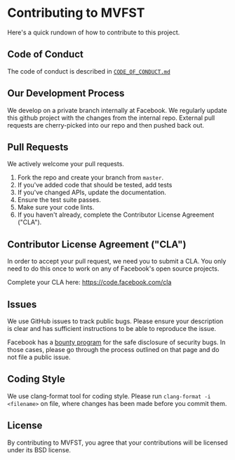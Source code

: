 # Contributing to MVFST
Here's a quick rundown of how to contribute to this project.

## Code of Conduct
The code of conduct is described in [`CODE_OF_CONDUCT.md`](CODE_OF_CONDUCT.md)

## Our Development Process
We develop on a private branch internally at Facebook. We regularly update
this github project with the changes from the internal repo. External pull
requests are cherry-picked into our repo and then pushed back out.

## Pull Requests
We actively welcome your pull requests.

1. Fork the repo and create your branch from `master`.
1. If you've added code that should be tested, add tests
1. If you've changed APIs, update the documentation.
1. Ensure the test suite passes.
1. Make sure your code lints.
1. If you haven't already, complete the Contributor License Agreement ("CLA").

## Contributor License Agreement ("CLA")
In order to accept your pull request, we need you to submit a CLA. You
only need
to do this once to work on any of Facebook's open source projects.

Complete your CLA here: <https://code.facebook.com/cla>

## Issues
We use GitHub issues to track public bugs. Please ensure your description
is clear and has sufficient instructions to be able to reproduce the issue.

Facebook has a [bounty program](https://www.facebook.com/whitehat/) for
the safe disclosure of security bugs. In those cases, please go through
the process outlined on that page and do not file a public issue.

## Coding Style
We use clang-format tool for coding style.
Please run `clang-format -i <filename>` on file, where changes has been made
before you commit them.

## License
By contributing to MVFST, you agree that your contributions will be
licensed under its BSD license.

